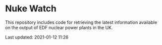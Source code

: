 # Nuke Watch

This repository includes code for retrieving the latest information available on the output of EDF nuclear power plants in the UK.

Last updated: 2021-01-12 11:26